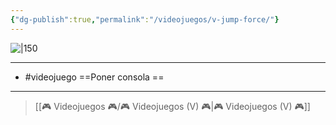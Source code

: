 ```yaml
---
{"dg-publish":true,"permalink":"/videojuegos/v-jump-force/"}
---
```



![|150](https://images.igdb.com/igdb/image/upload/t_cover_big/co2qgv.jpg)

---

- #videojuego ==Poner consola == 

---

> [[🎮 Videojuegos 🎮/🎮 Videojuegos (V) 🎮\|🎮 Videojuegos (V) 🎮]]
